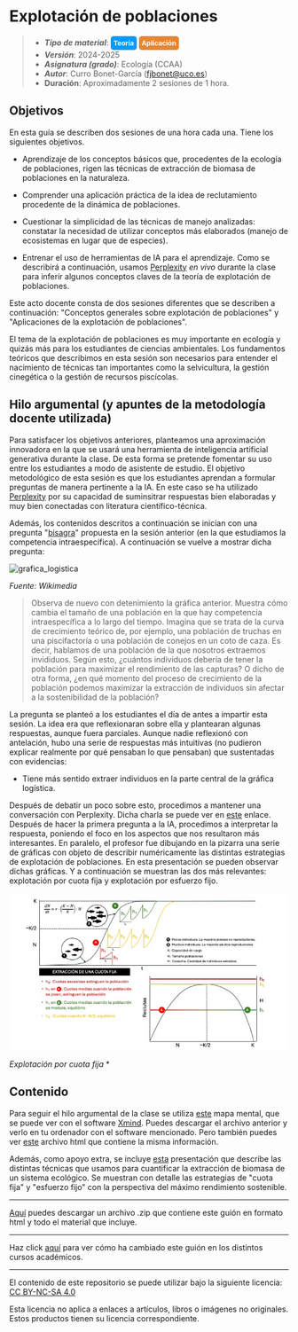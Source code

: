 # Explotación de poblaciones

> + **_Tipo de material_**: <span style="display: inline-block; font-size: 12px; color: white; background-color: #029BF9; border-radius: 5px; padding: 5px; font-weight: bold;"> Teoría</span> <span style="display: inline-block; font-size: 12px; color: white; background-color: #E68532; border-radius: 5px; padding: 5px; font-weight: bold;"> Aplicación</span>
> + **_Versión_**: 2024-2025
> + **_Asignatura (grado)_**: Ecología (CCAA)
> + **_Autor_**: Curro Bonet-García (fjbonet@uco.es)
> + **Duración**: Aproximadamente 2 sesiones de 1 hora.



## Objetivos 

En esta guía se describen dos sesiones de una hora cada una. Tiene los siguientes objetivos. 

+ Aprendizaje de los conceptos básicos que, procedentes de la ecología de poblaciones, rigen las técnicas de extracción de biomasa de poblaciones en la naturaleza. 

+ Comprender una aplicación práctica de la idea de reclutamiento procedente de la dinámica de poblaciones.

+ Cuestionar la simplicidad de las técnicas de manejo analizadas: constatar la necesidad de utilizar conceptos más elaborados (manejo de ecosistemas en lugar que de especies).

+ Entrenar el uso de herramientas de IA para el aprendizaje. Como se describirá a continuación, usamos [Perplexity](https://www.perplexity.ai/) *en vivo* durante la clase para inferir algunos conceptos claves de la teoría de explotación de poblaciones.

Este acto docente consta de dos sesiones diferentes que se describen a continuación: "Conceptos generales sobre explotación de poblaciones" y "Aplicaciones de la explotación de poblaciones".

El tema de la explotación de poblaciones es muy importante en ecología y quizás más para los estudiantes de ciencias ambientales. Los fundamentos teóricos que describimos en esta sesión son necesarios para entender el nacimiento de técnicas tan importantes como la selvicultura, la gestión cinegética o la gestión de recursos piscícolas. 

## Hilo argumental (y apuntes de la metodología docente utilizada)
Para satisfacer los objetivos anteriores, planteamos una aproximación innovadora en la que se usará una herramienta de inteligencia artificial generativa durante la clase. De esta forma se pretende fomentar su uso entre los estudiantes a modo de asistente de estudio. El objetivo metodológico de esta sesión es que los estudiantes aprendan a formular preguntas de manera pertinente a la IA. En este caso se ha utilizado  [Perplexity](https://www.perplexity.ai/) por su capacidad de suminsitrar respuestas bien elaboradas y muy bien conectadas con literatura científico-técnica. 

Además, los contenidos descritos a continuación se inician con una pregunta "[bisagra](https://investigaciondocente.com/2019/08/10/rtcomo-podemos-monitorizar-el-pensamiento-de-nuestros-estudiantes/)" propuesta en la sesión anterior (en la que estudiamos la competencia intraespecífica). A continuación se vuelve a mostrar dicha pregunta:

![grafica_logistica](https://raw.githubusercontent.com/aprendiendo-cosas/Te_poblaciones_comp_intra_ecologia_ccaa/refs/tags/2024-2025/imagenes/Logisticpopulationgrowth2.jpg)

*Fuente: Wikimedia*

>Observa de nuevo con detenimiento la gráfica anterior. Muestra cómo cambia el tamaño de una población en la que hay competencia intraespecífica a lo largo del tiempo. Imagina que se trata de la curva de crecimiento teórico de, por ejemplo, una población de truchas en una piscifactoría o una población de conejos en un coto de caza. Es decir, hablamos de una población de la que nosotros extraemos invididuos. Según esto, ¿cuántos individuos debería de tener la población para maximizar el rendimiento de las capturas? O dicho de otra forma, ¿en qué momento del proceso de crecimiento de la población podemos maximizar la extracción de individuos sin afectar a la sostenibilidad de la población?

La pregunta se planteó a los estudiantes el día de antes a impartir esta sesión. La idea era que reflexionaran sobre ella y plantearan algunas respuestas, aunque fuera parciales. Aunque nadie reflexionó con antelación, hubo una serie de respuestas más intuitivas (no pudieron explicar realmente por qué pensaban lo que pensaban) que sustentadas con evidencias:
+ Tiene más sentido extraer individuos en la parte central de la gráfica logística.

Después de debatir un poco sobre esto, procedimos a mantener una conversación con Perplexity. Dicha charla se puede ver en [este](https://www.perplexity.ai/search/partiendo-de-la-grafica-que-de-vjHVTcIjSSuMhwNZy.tYCA) enlace. Después de hacer la primera pregunta a la IA, procedimos a interpretar la respuesta, poniendo el foco en los aspectos que nos resultaron más interesantes. En paralelo, el profesor fue dibujando en la pizarra una serie de gráficas con objeto de describir numéricamente las distintas estrategias de explotación de poblaciones. En esta presentación se pueden observar dichas gráficas. Y a continuación se muestran las dos más relevantes: explotación por cuota fija y explotación por esfuerzo fijo.

![cuota_fija](https://raw.githubusercontent.com/aprendiendo-cosas/Te_poblaciones_explotacion_ecologia_ccaa/refs/heads/main/imagenes/cuota_fija.jpeg)

*Explotación por cuota fija*
* 














## Contenido

Para seguir el hilo argumental de la clase se utiliza [este](https://github.com/aprendiendo-cosas/Te_poblaciones_explotacion_ecologia_ccaa/raw/2023_2024/presentacion/explotacion_poblaciones.xmind) mapa mental, que se puede ver con el software [Xmind](https://www.xmind.net/). Puedes descargar el archivo anterior y verlo en tu ordenador con el software mencionado. Pero también puedes ver [este](https://rawcdn.githack.com/aprendiendo-cosas/Te_poblaciones_explotacion_ecologia_ccaa/2023_2024/presentacion/explotacion_poblaciones.html) archivo html que contiene la misma información.

Además, como apoyo extra, se incluye [esta](https://github.com/aprendiendo-cosas/Te_poblaciones_explotacion_ecologia_ccaa/2023_2024/refs/heads/main/presentacion/graficas_explotacion.pptx) presentación que describe las distintas técnicas que usamos para cuantificar la extracción de biomasa de un sistema ecológico. Se muestran con detalle las estrategias de "cuota fija" y "esfuerzo fijo" con la perspectiva del máximo rendimiento sostenible.








****

[Aquí](https://github.com/aprendiendo-cosas/P_plan_practicas_ccaa/archive/refs/tags/2024_2025.zip) puedes descargar un archivo .zip que contiene este guión en formato html y todo el material que incluye.

****

Haz click [aquí](https://github.com/aprendiendo-cosas/Te_intro_asignatura_ecologia_ccaa/releases) para ver cómo ha cambiado este guión en los distintos cursos académicos.

****

 <p xmlns:cc="http://creativecommons.org/ns#" >El contenido de este repositorio se puede utilizar bajo la siguiente licencia:  <a  href="https://creativecommons.org/licenses/by-nc-sa/4.0/?ref=chooser-v1"  target="_blank" rel="license noopener noreferrer"  style="display:inline-block;">CC BY-NC-SA 4.0<img  style="height:22px!important;margin-left:3px;vertical-align:text-bottom;"   src="https://mirrors.creativecommons.org/presskit/icons/cc.svg?ref=chooser-v1"  alt=""><img  style="height:22px!important;margin-left:3px;vertical-align:text-bottom;"   src="https://mirrors.creativecommons.org/presskit/icons/by.svg?ref=chooser-v1"  alt=""><img  style="height:22px!important;margin-left:3px;vertical-align:text-bottom;"   src="https://mirrors.creativecommons.org/presskit/icons/nc.svg?ref=chooser-v1"  alt=""><img  style="height:22px!important;margin-left:3px;vertical-align:text-bottom;"   src="https://mirrors.creativecommons.org/presskit/icons/sa.svg?ref=chooser-v1"  alt=""></a></p> 

<p>Esta licencia no aplica a enlaces a artículos, libros o imágenes no originales. Estos productos tienen su licencia correspondiente.</p>



